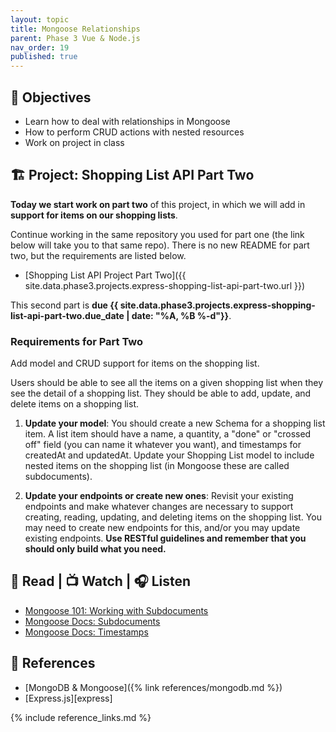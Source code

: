 ```yaml
---
layout: topic
title: Mongoose Relationships
parent: Phase 3 Vue & Node.js
nav_order: 19
published: true
---
```


## 🎯 Objectives

- Learn how to deal with relationships in Mongoose
- How to perform CRUD actions with nested resources
- Work on project in class

## 🏗️ Project: Shopping List API Part Two

**Today we start work on part two** of this project, in which we will add in **support for items on our shopping lists**.

Continue working in the same repository you used for part one (the link below will take you to that same repo). There is no new README for part two, but the requirements are listed below.

- [Shopping List API Project Part Two]({{ site.data.phase3.projects.express-shopping-list-api-part-two.url }})

This second part is **due {{ site.data.phase3.projects.express-shopping-list-api-part-two.due_date | date: "%A, %B %-d"}}**.

### Requirements for Part Two

Add model and CRUD support for items on the shopping list.

Users should be able to see all the items on a given shopping list when they see the detail of a shopping list. They should be able to add, update, and delete items on a shopping list.

1. **Update your model**: You should create a new Schema for a shopping list item. A list item should have a name, a quantity, a "done" or "crossed off" field (you can name it whatever you want), and timestamps for createdAt and updatedAt. Update your Shopping List model to include nested items on the shopping list (in Mongoose these are called subdocuments).

2. **Update your endpoints or create new ones**: Revisit your existing endpoints and make whatever changes are necessary to support creating, reading, updating, and deleting items on the shopping list. You may need to create new endpoints for this, and/or you may update existing endpoints. **Use RESTful guidelines and remember that you should only build what you need.**

## 📖 Read | 📺 Watch | 🎧 Listen

- [Mongoose 101: Working with Subdocuments](https://zellwk.com/blog/mongoose-subdocuments/)
- [Mongoose Docs: Subdocuments](https://mongoosejs.com/docs/subdocs.html)
- [Mongoose Docs: Timestamps](https://mongoosejs.com/docs/timestamps.html)

## 🔖 References

- [MongoDB & Mongoose]({% link references/mongodb.md %})
- [Express.js][express]

{% include reference_links.md %}
